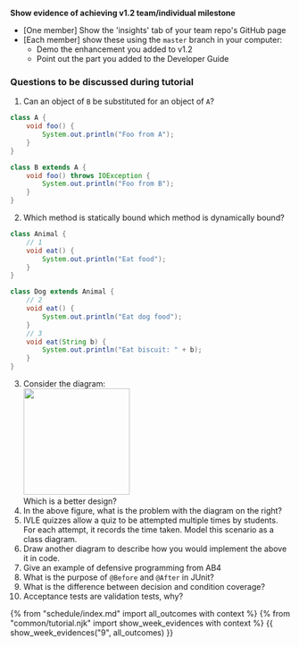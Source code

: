 **Show evidence of achieving v1.2 team/individual milestone**
* [One member] Show the 'insights' tab of your team repo's GitHub page
* [Each member] show these using the `master` branch in your computer:
  * Demo the enhancement you added to v1.2
  * Point out the part you added to the Developer Guide
   

### Questions to be discussed during tutorial

1. Can an object of `B` be substituted for an object of `A`?
  ```java
  class A {
      void foo() {
          System.out.println("Foo from A");
      }
  }
  
  class B extends A {
      void foo() throws IOException {
          System.out.println("Foo from B");
      }
  }
  ```
2. Which method is statically bound which method is dynamically bound?
```java
class Animal {
    // 1
    void eat() { 
        System.out.println("Eat food");
    }
}

class Dog extends Animal {
    // 2
    void eat() {
        System.out.println("Eat dog food");
    }
    // 3
    void eat(String b) {
        System.out.println("Eat biscuit: " + b);
    }
}
```
3. Consider the diagram:<br>
<img src="{{baseUrl}}/book/architecture/architectureDiagrams/drawing/images/tip.png" height="190" /><br>
Which is a better design?
4. In the above figure, what is the problem with the diagram on the right?
5. IVLE quizzes allow a quiz to be attempted multiple times by students. For each attempt, it records the time taken. Model this scenario as a class diagram.
6. Draw another diagram to describe how you would implement the above it in code.
7. Give an example of defensive programming from AB4
8. What is the purpose of `@Before` and `@After` in JUnit?
9. What is the difference between decision and condition coverage?   
10. Acceptance tests are validation tests, why?

{% from "schedule/index.md" import all_outcomes with context %}
{% from "common/tutorial.njk" import  show_week_evidences with context %}
{{ show_week_evidences("9", all_outcomes) }}